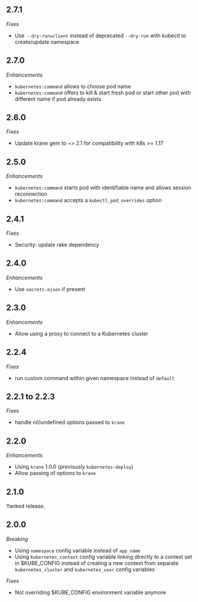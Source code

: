 ## 2.7.1

*Fixes*

- Use `--dry-run=client` instead of deprecated `--dry-run` with kubectl to create/update namespace

## 2.7.0

*Enhancements*

- `kubernetes:command` allows to choose pod name
- `kubernetes:command` offers to kill & start fresh pod or start other pod with different name if pod already exists

## 2.6.0

*Fixes*

- Update krane gem to ~> 2.1 for compatibility with k8s >= 1.17

## 2.5.0

*Enhancements*

- `kubernetes:command` starts pod with identifiable name and allows session reconnection
- `kubernetes:command` accepts a `kubectl_pod_overrides` option

## 2.4.1

*Fixes*

- Security: update rake dependency

## 2.4.0

*Enhancements*

- Use `secrets.ejson` if present

## 2.3.0

*Enhancements*

- Allow using a proxy to connect to a Kubernetes cluster

## 2.2.4

*Fixes*

- run custom command within given namespace instead of `default` 

## 2.2.1 to 2.2.3

*Fixes*

- handle nil/undefined options passed to `krane`

## 2.2.0

*Enhancements*

- Using `krane` 1.0.0 (previously `kubernetes-deploy`)
- Allow passing of options to `krane`

## 2.1.0

Yanked release.

## 2.0.0

*Breaking*

- Using `namespace` config variable instead of `app_name`
- Using `kubernetes_context` config variable linking directly to a context set in $KUBE_CONFIG instead of creating a new context from separate `kubernetes_cluster` and `kubernetes_user` config variables

*Fixes*

- Not overriding $KUBE_CONFIG environment variable anymore
